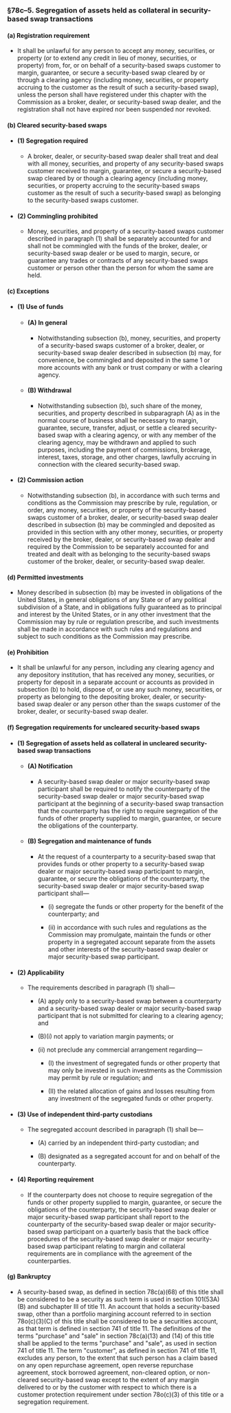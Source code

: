 ### §78c–5. Segregation of assets held as collateral in security-based swap transactions
#### (a) Registration requirement
* It shall be unlawful for any person to accept any money, securities, or property (or to extend any credit in lieu of money, securities, or property) from, for, or on behalf of a security-based swaps customer to margin, guarantee, or secure a security-based swap cleared by or through a clearing agency (including money, securities, or property accruing to the customer as the result of such a security-based swap), unless the person shall have registered under this chapter with the Commission as a broker, dealer, or security-based swap dealer, and the registration shall not have expired nor been suspended nor revoked.

#### (b) Cleared security-based swaps
* #### (1) Segregation required
  * A broker, dealer, or security-based swap dealer shall treat and deal with all money, securities, and property of any security-based swaps customer received to margin, guarantee, or secure a security-based swap cleared by or though a clearing agency (including money, securities, or property accruing to the security-based swaps customer as the result of such a security-based swap) as belonging to the security-based swaps customer.

* #### (2) Commingling prohibited
  * Money, securities, and property of a security-based swaps customer described in paragraph (1) shall be separately accounted for and shall not be commingled with the funds of the broker, dealer, or security-based swap dealer or be used to margin, secure, or guarantee any trades or contracts of any security-based swaps customer or person other than the person for whom the same are held.

#### (c) Exceptions
* #### (1) Use of funds
  * #### (A) In general
    * Notwithstanding subsection (b), money, securities, and property of a security-based swaps customer of a broker, dealer, or security-based swap dealer described in subsection (b) may, for convenience, be commingled and deposited in the same 1 or more accounts with any bank or trust company or with a clearing agency.

  * #### (B) Withdrawal
    * Notwithstanding subsection (b), such share of the money, securities, and property described in subparagraph (A) as in the normal course of business shall be necessary to margin, guarantee, secure, transfer, adjust, or settle a cleared security-based swap with a clearing agency, or with any member of the clearing agency, may be withdrawn and applied to such purposes, including the payment of commissions, brokerage, interest, taxes, storage, and other charges, lawfully accruing in connection with the cleared security-based swap.

* #### (2) Commission action
  * Notwithstanding subsection (b), in accordance with such terms and conditions as the Commission may prescribe by rule, regulation, or order, any money, securities, or property of the security-based swaps customer of a broker, dealer, or security-based swap dealer described in subsection (b) may be commingled and deposited as provided in this section with any other money, securities, or property received by the broker, dealer, or security-based swap dealer and required by the Commission to be separately accounted for and treated and dealt with as belonging to the security-based swaps customer of the broker, dealer, or security-based swap dealer.

#### (d) Permitted investments
* Money described in subsection (b) may be invested in obligations of the United States, in general obligations of any State or of any political subdivision of a State, and in obligations fully guaranteed as to principal and interest by the United States, or in any other investment that the Commission may by rule or regulation prescribe, and such investments shall be made in accordance with such rules and regulations and subject to such conditions as the Commission may prescribe.

#### (e) Prohibition
* It shall be unlawful for any person, including any clearing agency and any depository institution, that has received any money, securities, or property for deposit in a separate account or accounts as provided in subsection (b) to hold, dispose of, or use any such money, securities, or property as belonging to the depositing broker, dealer, or security-based swap dealer or any person other than the swaps customer of the broker, dealer, or security-based swap dealer.

#### (f) Segregation requirements for uncleared security-based swaps
* #### (1) Segregation of assets held as collateral in uncleared security-based swap transactions
  * #### (A) Notification
    * A security-based swap dealer or major security-based swap participant shall be required to notify the counterparty of the security-based swap dealer or major security-based swap participant at the beginning of a security-based swap transaction that the counterparty has the right to require segregation of the funds of other property supplied to margin, guarantee, or secure the obligations of the counterparty.

  * #### (B) Segregation and maintenance of funds
    * At the request of a counterparty to a security-based swap that provides funds or other property to a security-based swap dealer or major security-based swap participant to margin, guarantee, or secure the obligations of the counterparty, the security-based swap dealer or major security-based swap participant shall—

      * (i) segregate the funds or other property for the benefit of the counterparty; and

      * (ii) in accordance with such rules and regulations as the Commission may promulgate, maintain the funds or other property in a segregated account separate from the assets and other interests of the security-based swap dealer or major security-based swap participant.

* #### (2) Applicability
  * The requirements described in paragraph (1) shall—

    * (A) apply only to a security-based swap between a counterparty and a security-based swap dealer or major security-based swap participant that is not submitted for clearing to a clearing agency; and

    * (B)(i) not apply to variation margin payments; or

    * (ii) not preclude any commercial arrangement regarding—

      * (I) the investment of segregated funds or other property that may only be invested in such investments as the Commission may permit by rule or regulation; and

      * (II) the related allocation of gains and losses resulting from any investment of the segregated funds or other property.

* #### (3) Use of independent third-party custodians
  * The segregated account described in paragraph (1) shall be—

    * (A) carried by an independent third-party custodian; and

    * (B) designated as a segregated account for and on behalf of the counterparty.

* #### (4) Reporting requirement
  * If the counterparty does not choose to require segregation of the funds or other property supplied to margin, guarantee, or secure the obligations of the counterparty, the security-based swap dealer or major security-based swap participant shall report to the counterparty of the security-based swap dealer or major security-based swap participant on a quarterly basis that the back office procedures of the security-based swap dealer or major security-based swap participant relating to margin and collateral requirements are in compliance with the agreement of the counterparties.

#### (g) Bankruptcy
* A security-based swap, as defined in section 78c(a)(68) of this title shall be considered to be a security as such term is used in section 101(53A)(B) and subchapter III of title 11. An account that holds a security-based swap, other than a portfolio margining account referred to in section 78o(c)(3)(C) of this title shall be considered to be a securities account, as that term is defined in section 741 of title 11. The definitions of the terms "purchase" and "sale" in section 78c(a)(13) and (14) of this title shall be applied to the terms "purchase" and "sale", as used in section 741 of title 11. The term "customer", as defined in section 741 of title 11, excludes any person, to the extent that such person has a claim based on any open repurchase agreement, open reverse repurchase agreement, stock borrowed agreement, non-cleared option, or non-cleared security-based swap except to the extent of any margin delivered to or by the customer with respect to which there is a customer protection requirement under section 78o(c)(3) of this title or a segregation requirement.